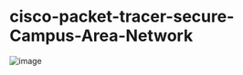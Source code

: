 # cisco-packet-tracer-secure-Campus-Area-Network

![image](https://github.com/user-attachments/assets/7ea8879f-adc7-4708-8738-71fbbce0c598)
